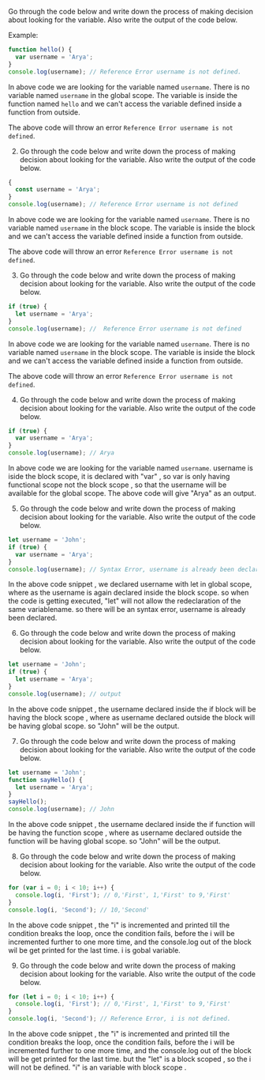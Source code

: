 Go through the code below and write down the process of making decision about looking for the variable. Also write the output of the code below.

Example:

```js
function hello() {
  var username = 'Arya';
}
console.log(username); // Reference Error username is not defined.
```

In above code we are looking for the variable named `username`. There is no variable named `username` in the global scope. The variable is inside the function named `hello` and we can't access the variable defined inside a function from outside.

The above code will throw an error `Reference Error username is not defined`.

2. Go through the code below and write down the process of making decision about looking for the variable. Also write the output of the code below.

```js
{
  const username = 'Arya';
}
console.log(username); // Reference Error username is not defined
```
In above code we are looking for the variable named `username`. There is no variable named `username` in the block scope. The variable is inside the block and we can't access the variable defined inside a function from outside.

The above code will throw an error `Reference Error username is not defined`.

3. Go through the code below and write down the process of making decision about looking for the variable. Also write the output of the code below.

```js
if (true) {
  let username = 'Arya';
}
console.log(username); //  Reference Error username is not defined
```
In above code we are looking for the variable named `username`. There is no variable named `username` in the block scope. The variable is inside the block and we can't access the variable defined inside a function from outside.

The above code will throw an error `Reference Error username is not defined`.


4. Go through the code below and write down the process of making decision about looking for the variable. Also write the output of the code below.

```js
if (true) {
  var username = 'Arya';
}
console.log(username); // Arya
```
In above code we are looking for the variable named `username`. username is iside the block scope, it is declared with "var" , so var is only having functional scope not the block scope , so that the username will be available for the global scope.
The above code will give "Arya" as an output.


5. Go through the code below and write down the process of making decision about looking for the variable. Also write the output of the code below.

```js
let username = 'John';
if (true) {
  var username = 'Arya';
}
console.log(username); // Syntax Error, username is already been declared.
```
In the above code snippet , we declared username with let in global scope, where as the username is again declared inside the block scope. so when the code is getting executed, "let" will not allow the redeclaration of the same variablename. so there will be an syntax error, username is already been declared.


6. Go through the code below and write down the process of making decision about looking for the variable. Also write the output of the code below.

```js
let username = 'John';
if (true) {
  let username = 'Arya';
}
console.log(username); // output
```
In  the above code snippet , the username declared inside the if block will be having the block scope , where as username declared outside the block will be having global scope. so "John" will be the output.


7. Go through the code below and write down the process of making decision about looking for the variable. Also write the output of the code below.

```js
let username = 'John';
function sayHello() {
  let username = 'Arya';
}
sayHello();
console.log(username); // John
```
In  the above code snippet , the username declared inside the if function will be having the function scope , where as username declared outside the function will be having global scope. so "John" will be the output.

8. Go through the code below and write down the process of making decision about looking for the variable. Also write the output of the code below.

```js
for (var i = 0; i < 10; i++) {
  console.log(i, 'First'); // 0,'First', 1,'First' to 9,'First'
}
console.log(i, 'Second'); // 10,'Second'
```
In  the above code snippet , the "i" is incremented and printed till the condition breaks the loop, once the condition fails, before the i will be incremented further to one more time, and the console.log out of the block wil be get printed for the last time.
i is gobal variable. 

9. Go through the code below and write down the process of making decision about looking for the variable. Also write the output of the code below.

```js
for (let i = 0; i < 10; i++) {
  console.log(i, 'First'); // 0,'First', 1,'First' to 9,'First'
}
console.log(i, 'Second'); // Reference Error, i is not defined. 
```
In  the above code snippet , the "i" is incremented and printed till the condition breaks the loop, once the condition fails, before the i will be incremented further to one more time, and the console.log out of the block will be get printed for the last time. but the "let" is a block scoped , so the i will not be defined.
"i" is an variable with block scope . 